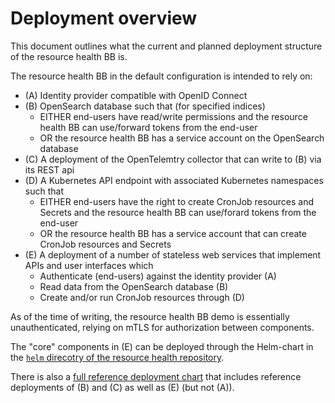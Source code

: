 # Deployment overview

This document outlines what the current and planned deployment structure of the resource health BB is.

The resource health BB in the default configuration is intended to rely on:

- (A) Identity provider compatible with OpenID Connect
- (B) OpenSearch database such that (for specified indices)
  - EITHER end-users have read/write permissions and the resource health BB can use/forward tokens from the end-user
  - OR the resource health BB has a service account on the OpenSearch database 
- (C) A deployment of the OpenTelemtry collector that can write to (B) via its REST api
- (D) A Kubernetes API endpoint with associated Kubernetes namespaces such that
  - EITHER end-users have the right to create CronJob resources and Secrets and the resource health BB can use/forard tokens from the end-user
  - OR the resource health BB has a service account that can create CronJob resources and Secrets
- (E) A deployment of a number of stateless web services that implement APIs and user interfaces which
  - Authenticate (end-users) against the identity provider (A)
  - Read data from the OpenSearch database (B)
  - Create and/or run CronJob resources through (D)

As of the time of writing, the resource health BB demo is essentially unauthenticated, relying on mTLS
for authorization between components.

The "core" components in (E) can be deployed through the Helm-chart in the [`helm` direcotry of the resource health repository](https://github.com/EOEPCA/resource-health/tree/main/helm).

There is also a [full reference deployment chart](https://github.com/EOEPCA/resource-health/tree/main/resource-health-reference-deployment) that includes reference deployments of (B) and (C) as well as (E) (but not (A)).